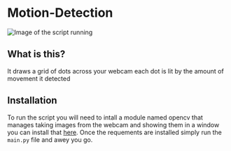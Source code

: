 # Motion-Detection
![Image of the script running](https://media.discordapp.net/attachments/404917459938705408/761865073382653972/unknown.png)

## What is this?
It draws a grid of dots across your webcam each dot is lit by the amount of movement it detected

## Installation
To run the script you will need to intall a module named opencv that manages taking images from the webcam and showing them in a window you can install that [here](https://pypi.org/project/opencv-python/). Once the requements are installed simply run the `main.py` file and awey you go.

